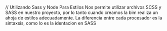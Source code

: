 // Utilizando Sass y Node Para Estilos
Nos permite utilizar archivos SCSS y SASS en nuestro proyecto, por lo tanto cuando creamos la bim realiza un ahoja de estilos adecuadamente.
La diferencia entre cada procesador es la sintaxsis, como lo es la identacion en SASS
